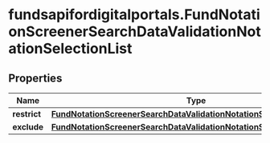 # fundsapifordigitalportals.FundNotationScreenerSearchDataValidationNotationSelectionList

## Properties

Name | Type | Description | Notes
------------ | ------------- | ------------- | -------------
**restrict** | [**FundNotationScreenerSearchDataValidationNotationSelectionListRestrict**](FundNotationScreenerSearchDataValidationNotationSelectionListRestrict.md) |  | [optional] 
**exclude** | [**FundNotationScreenerSearchDataValidationNotationSelectionListExclude**](FundNotationScreenerSearchDataValidationNotationSelectionListExclude.md) |  | [optional] 


